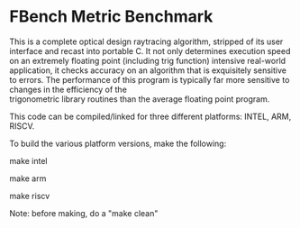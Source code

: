 # FBench Metric Benchmark

This  is  a  complete  optical	design	raytracing  algorithm, stripped of its
user interface and recast into portable C.  It not only determines execution
speed on an extremely floating point	(including   trig   function)	intensive
real-world application, it  checks  accuracy  on  an  algorithm  that  is
exquisitely  sensitive	to  errors.   The  performance of this program is
typically far more  sensitive  to  changes  in  the efficiency  of	the  
trigonometric  library  routines than the average floating point program.

This code can be compiled/linked for three different platforms: INTEL, ARM, RISCV.

To build the various platform versions, make the following:

make intel

make arm

make riscv

Note: before making, do a "make clean"
